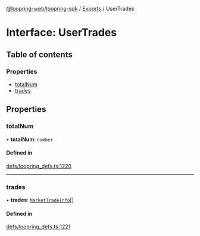 [@loopring-web/loopring-sdk](../README.md) / [Exports](../modules.md) / UserTrades

# Interface: UserTrades

## Table of contents

### Properties

- [totalNum](UserTrades.md#totalnum)
- [trades](UserTrades.md#trades)

## Properties

### totalNum

• **totalNum**: `number`

#### Defined in

[defs/loopring_defs.ts:1220](https://github.com/Loopring/loopring_sdk/blob/18accaa/src/defs/loopring_defs.ts#L1220)

___

### trades

• **trades**: [`MarketTradeInfo`](MarketTradeInfo.md)[]

#### Defined in

[defs/loopring_defs.ts:1221](https://github.com/Loopring/loopring_sdk/blob/18accaa/src/defs/loopring_defs.ts#L1221)
